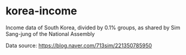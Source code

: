 # korea-income

Income data of South Korea, divided by 0.1% groups, as shared by Sim Sang-jung of the National Assembly

Data source: https://blog.naver.com/713sim/221350785950
